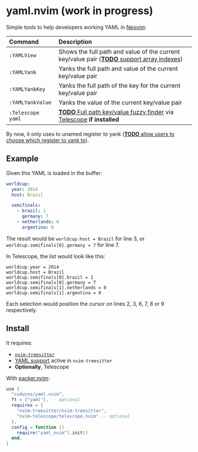 # yaml.nvim (work in progress)

Simple tools to help developers working YAML in [Neovim](https://neovim.io):

| Command | Description |
|:--|:--|
| `:YAMLView` | Shows the full path and value of the current key/value pair ([**TODO** support array indexes](https://github.com/cuducos/yaml.nvim/issues/1)) |
| `:YAMLYank` | Yanks the full path and value of the current key/value pair |
| `:YAMLYankKey` | Yanks the full path of the key for the current key/value pair |
| `:YAMLYankValue` | Yanks the value of the current key/value pair |
| `:Telescope yaml` | [**TODO** Full path key/value fuzzy finder](https://github.com/cuducos/yaml.nvim/issues/5) via [Telescope](https://github.com/nvim-telescope/telescope.nvim) **if installed** |

By now, it only uses to unamed register to yank ([**TODO** allow users to choose which register to yank to](https://github.com/cuducos/yaml.nvim/issues/6)).

## Example

Given this YAML is loaded in the buffer:

```yaml
worldcup:
  year: 2014
  host: Brazil

  semifinals:
    - brazil: 1
      germany: 7
    - netherlands: 0
      argentina: 0
```

The result would be `worldcup.host = Brazil` for line 3, or
`worldcup.semifinals[0].germany = 7` for line 7.

In Telescope, the list would look like this:

```
worldcup.year = 2014
worldcup.host = Brazil
worldcup.semifinals[0].brazil = 1
worldcup.semifinals[0].germany = 7
worldcup.semifinals[1].netherlands = 0
worldcup.semifinals[1].argentina = 0
```

Each selection would position the cursor on lines 2, 3, 6, 7, 8 or 9
respectively.

## Install

It requires:
  * [`nvim-treesitter`](https://github.com/nvim-treesitter/nvim-treesitter)
  * [YAML support](https://github.com/ikatyang/tree-sitter-yaml) active in
    `nvim-treesitter`
  * **Optionally**, Telescope

With [packer.nvim](https://github.com/wbthomason/packer.nvim):

```lua
use {
  "cuducos/yaml.nvim",
  ft = {"yaml"}, -- optional
  requires = {
    "nvim-treesitter/nvim-treesitter",
    "nvim-telescope/telescope.nvim" -- optional
  },
  config = function ()
    require("yaml_nvim").init()
  end,
}
```
